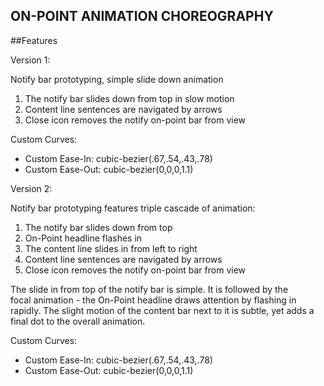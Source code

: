 ON-POINT ANIMATION CHOREOGRAPHY
-------------------------------------------------------------------------------

##Features

Version 1:

Notify  bar prototyping, simple slide down animation

1. The notify bar slides down from top in slow motion
2. Content line sentences are navigated by arrows
3. Close icon removes the notify on-point bar from view

Custom Curves:
* Custom Ease-In: cubic-bezier(.67,.54,.43,.78)
* Custom Ease-Out: cubic-bezier(0,0,0,1.1)

Version 2:

Notify bar prototyping features triple cascade of animation:

1. The notify bar slides down from top
2. On-Point headline flashes in
3. The content line slides in from left to right
4. Content line sentences are navigated by arrows
5. Close icon removes the notify on-point bar from view

The slide in from top of the notify bar is simple. It is followed by the  
focal animation - the On-Point headline draws attention by flashing in rapidly.
The slight motion of the content bar next to it is subtle, yet adds a final dot
to the overall animation.

Custom Curves:
* Custom Ease-In: cubic-bezier(.67,.54,.43,.78)
* Custom Ease-Out: cubic-bezier(0,0,0,1.1)
